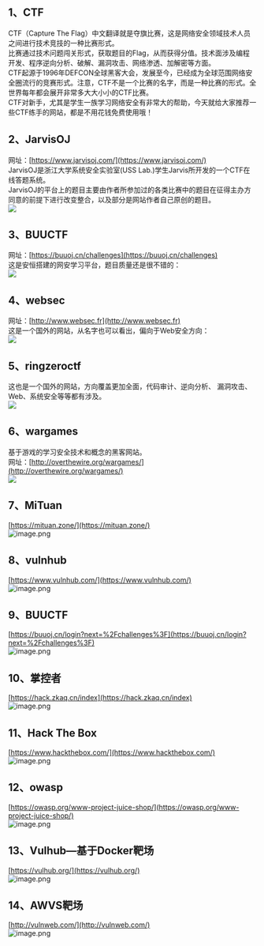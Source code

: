 <a name="gqiUj"></a>
## 1、CTF
CTF（Capture The Flag）中文翻译就是夺旗比赛，这是网络安全领域技术人员之间进行技术竞技的一种比赛形式。<br />比赛通过技术问题闯关形式，获取题目的Flag，从而获得分值。技术面涉及编程开发、程序逆向分析、破解、漏洞攻击、网络渗透、加解密等方面。<br />CTF起源于1996年DEFCON全球黑客大会，发展至今，已经成为全球范围网络安全圈流行的竞赛形式。注意，CTF不是一个比赛的名字，而是一种比赛的形式。全世界每年都会展开非常多大大小小的CTF比赛。<br />CTF对新手，尤其是学生一族学习网络安全有非常大的帮助，今天就给大家推荐一些CTF练手的网站，都是不用花钱免费使用哦！
<a name="KMTlk"></a>
## 2、JarvisOJ
网址：[https://www.jarvisoj.com/](https://www.jarvisoj.com/)<br />JarvisOJ是浙江大学系统安全实验室(USS Lab.)学生Jarvis所开发的一个CTF在线答题系统。<br />JarvisOJ的平台上的题目主要由作者所参加过的各类比赛中的题目在征得主办方同意的前提下进行改变整合，以及部分是网站作者自己原创的题目。<br />![](https://cdn.nlark.com/yuque/0/2022/png/396745/1647608305051-0a66f5c7-6ca8-4c52-a543-65418186843a.png#averageHue=%23eedbd9&clientId=u3b31925d-78ef-4&from=paste&id=ueb7e529f&originHeight=508&originWidth=1080&originalType=url&ratio=1&rotation=0&showTitle=false&status=done&style=none&taskId=u15d7d1c5-f4c8-4820-bde1-fe1f454ec09&title=)
<a name="VOHca"></a>
## 3、BUUCTF
网址：[https://buuoj.cn/challenges](https://buuoj.cn/challenges)<br />这是安恒搭建的网安学习平台，题目质量还是很不错的：<br />![](https://cdn.nlark.com/yuque/0/2022/png/396745/1647608305056-bc9e515a-c3d7-4545-bb73-d6241ef64e15.png#averageHue=%23b2c0a3&clientId=u3b31925d-78ef-4&from=paste&id=uc2b075c9&originHeight=594&originWidth=1080&originalType=url&ratio=1&rotation=0&showTitle=false&status=done&style=shadow&taskId=u3b08ed54-8584-4235-b69b-922ab253d98&title=)
<a name="j98x4"></a>
## 4、websec
网址：[http://www.websec.fr](http://www.websec.fr)<br />这是一个国外的网站，从名字也可以看出，偏向于Web安全方向：<br />![](https://cdn.nlark.com/yuque/0/2022/png/396745/1647608305043-09d5e229-ff8d-4929-ad83-f44a69debd5f.png#averageHue=%23fafafa&clientId=u3b31925d-78ef-4&from=paste&id=u133b60bf&originHeight=539&originWidth=1080&originalType=url&ratio=1&rotation=0&showTitle=false&status=done&style=shadow&taskId=ua2cde35a-01b8-4ceb-82e4-a55953f5845&title=)
<a name="tP0qw"></a>
## 5、ringzeroctf
这也是一个国外的网站，方向覆盖更加全面，代码审计、逆向分析、 漏洞攻击、Web、系统安全等等都有涉及。<br />![](https://cdn.nlark.com/yuque/0/2022/png/396745/1647608305052-2a66147f-a553-4f34-9a56-bbe0a2e28f94.png#averageHue=%23e0e0e0&clientId=u3b31925d-78ef-4&from=paste&id=u30bba0c6&originHeight=613&originWidth=1080&originalType=url&ratio=1&rotation=0&showTitle=false&status=done&style=none&taskId=u739f7325-ca91-48ef-8752-dd2af7e300b&title=)
<a name="F0yjD"></a>
## 6、wargames
基于游戏的学习安全技术和概念的黑客网站。<br />网址：[http://overthewire.org/wargames/](http://overthewire.org/wargames/)<br />![](https://cdn.nlark.com/yuque/0/2022/png/396745/1647608305147-ad61c366-bacd-45a9-9236-e75e3eb0c89d.png#averageHue=%23e8e8e8&clientId=u3b31925d-78ef-4&from=paste&id=ucef1bf76&originHeight=514&originWidth=1080&originalType=url&ratio=1&rotation=0&showTitle=false&status=done&style=shadow&taskId=u7df0fb4f-dc77-4fcd-beed-0ea1e265b44&title=)
<a name="p6tiW"></a>
## 7、MiTuan
[https://mituan.zone/](https://mituan.zone/)<br />![image.png](https://cdn.nlark.com/yuque/0/2023/png/396745/1676336934415-c35ae17a-f58c-43b3-b35b-d6db916458ec.png#averageHue=%23dfe9ea&clientId=ua6a0d788-3ff0-4&from=paste&height=694&id=u2134b73c&originHeight=1736&originWidth=3784&originalType=binary&ratio=2.5&rotation=0&showTitle=false&size=567422&status=done&style=shadow&taskId=ub778e150-7896-42a5-8885-9d603c80cb9&title=&width=1513.6)
<a name="VsJFj"></a>
## 8、vulnhub
[https://www.vulnhub.com/](https://www.vulnhub.com/)<br />![image.png](https://cdn.nlark.com/yuque/0/2023/png/396745/1676336879219-043b4f05-59f4-4c0c-8488-a558a4452a03.png#averageHue=%238b9893&clientId=ua6a0d788-3ff0-4&from=paste&height=713&id=uce97ae39&originHeight=1783&originWidth=3794&originalType=binary&ratio=2.5&rotation=0&showTitle=false&size=916452&status=done&style=shadow&taskId=ua65389f0-8bae-476c-80ce-a28baa4c795&title=&width=1517.6)
<a name="XfI0b"></a>
## 9、BUUCTF
[https://buuoj.cn/login?next=%2Fchallenges%3F](https://buuoj.cn/login?next=%2Fchallenges%3F)<br />![image.png](https://cdn.nlark.com/yuque/0/2023/png/396745/1676337294119-ba4f6e2e-1483-4a7d-ab2c-f6979af07df0.png#averageHue=%23fefefe&clientId=ua6a0d788-3ff0-4&from=paste&height=713&id=ud42e3aab&originHeight=1783&originWidth=3797&originalType=binary&ratio=2.5&rotation=0&showTitle=false&size=1010170&status=done&style=shadow&taskId=ub4b51071-8b48-4a9f-89b2-bdd6cb96c65&title=&width=1518.8)
<a name="u2sbL"></a>
## 10、掌控者
[https://hack.zkaq.cn/index](https://hack.zkaq.cn/index)<br />![image.png](https://cdn.nlark.com/yuque/0/2023/png/396745/1676336844676-a9cd7d6c-6700-4157-9658-652180bff869.png#averageHue=%2323232c&clientId=ua6a0d788-3ff0-4&from=paste&height=713&id=ub8997520&originHeight=1783&originWidth=3840&originalType=binary&ratio=2.5&rotation=0&showTitle=false&size=1070717&status=done&style=shadow&taskId=u3986ca5b-bed7-41f7-a5c0-748d4fb2db3&title=&width=1536)
<a name="mIFf9"></a>
## 11、Hack The Box
[https://www.hackthebox.com/](https://www.hackthebox.com/)<br />![image.png](https://cdn.nlark.com/yuque/0/2023/png/396745/1676336975464-6fbd0fa9-5a37-4125-a53a-1626c26acf14.png#averageHue=%23121927&clientId=ua6a0d788-3ff0-4&from=paste&height=713&id=u6a29e9a5&originHeight=1783&originWidth=3792&originalType=binary&ratio=2.5&rotation=0&showTitle=false&size=504857&status=done&style=shadow&taskId=udda286e9-68b4-4b41-9f42-dd1741b2604&title=&width=1516.8)
<a name="fQPsz"></a>
## 12、owasp
[https://owasp.org/www-project-juice-shop/](https://owasp.org/www-project-juice-shop/)<br />![image.png](https://cdn.nlark.com/yuque/0/2023/png/396745/1676337011702-89ab77af-66dc-4ef0-bbd5-8cfb94984d99.png#averageHue=%23a0b764&clientId=ua6a0d788-3ff0-4&from=paste&height=713&id=ueb550ab5&originHeight=1783&originWidth=3793&originalType=binary&ratio=2.5&rotation=0&showTitle=false&size=494028&status=done&style=shadow&taskId=ud7343408-724c-4b90-93f3-da9a33d609e&title=&width=1517.2)
<a name="EqlUr"></a>
## 13、Vulhub—基于Docker靶场
[https://vulhub.org/](https://vulhub.org/)<br />![image.png](https://cdn.nlark.com/yuque/0/2023/png/396745/1676337091796-cbb29cde-67f3-4940-9d33-8d58789960e3.png#averageHue=%23aee7ef&clientId=ua6a0d788-3ff0-4&from=paste&height=713&id=u3a08b5e6&originHeight=1783&originWidth=3797&originalType=binary&ratio=2.5&rotation=0&showTitle=false&size=390976&status=done&style=shadow&taskId=u421c6175-24d5-4094-aec5-f20c14bd9c4&title=&width=1518.8)
<a name="AqMrT"></a>
## 14、AWVS靶场
[http://vulnweb.com/](http://vulnweb.com/)<br />![image.png](https://cdn.nlark.com/yuque/0/2023/png/396745/1676421470008-7fcc9151-c22f-4b92-8030-fe8fc365091f.png#averageHue=%23fafafa&clientId=ubacfc8db-bbb2-4&from=paste&height=713&id=ub94e9c10&originHeight=1783&originWidth=3797&originalType=binary&ratio=2.5&rotation=0&showTitle=false&size=301560&status=done&style=shadow&taskId=ud8a9f589-8556-4c24-9e2b-d3709ac5820&title=&width=1518.8)

